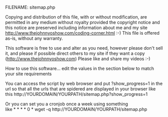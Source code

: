   FILENAME: sitemap.php
 
  Copying and distribution of this file, with or without modification,
  are permitted in any medium without royalty provided the copyright
  notice and this notice are preserved including information about me
  and my site http://www.thejohnnyoshow.com/coding-corner.html :-)
  This file is offered as-is, without any warranty.
 
  This software is free to use and alter as you need, however please don't
  sell it, and please if possible direct others to my site if they want a
  copy (http://www.thejohnnyoshow.com) Please like and share my videos :-)
 
  How to use this software...
  edit the values in the section below to match your site requirements
 
 
  You can access the script by web browser and put ?show_progress=1 in the url
  so that all the urls that are spidered are displayed in your browser like this
  http://YOURDOMAIN/YOURPATH/sitemap.php?show_progress=1
 
  Or you can set you a cronjob once a week using something  
  like * * * * 0 * wget -q http://YOURDOMAIN/YOURPATH/sitemap.php
